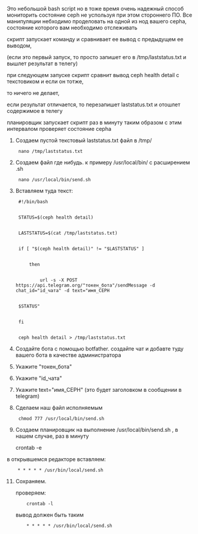 Это небольшой bash script но в тоже время очень надежный способ мониторить состояние ceph не успользуя при этом стороннего ПО. 
Все манипуляции небходимо проделовать на одной из нод вашего cepha, состояние которого вам необходимо отслеживать


скрипт запускает команду  и сравнивает ее вывод с предыдущем ее выводом,


(если это первый запуск, то просто запишет его в /tmp/laststatus.txt и вышлет результат в телегу)


при следующем запуске скрипт сравнит вывод ceph health detail с текстовиком и если он тотже, 


то ничего не делает,


если результат отличается, то перезапишет laststatus.txt и отошлет содержимое в телегу﻿


планировщик запускает скрипт раз в минуту таким образом с этим интервалом проверяет состояние cepha

 

1. Создаем пустой текстовый  laststatus.txt файл в /tmp/
    
   		nano /tmp/laststatus.txt


2. Создаем файл где нибудь. к примеру /usr/local/bin/ с расширением .sh
    
		nano /usr/local/bin/send.sh


3. Вставляем туда текст: 

		#!/bin/bash


		STATUS=$(ceph health detail)


		LASTSTATUS=$(cat /tmp/laststatus.txt)


		if [ "$(ceph health detail)" != "$LASTSTATUS" ]


			then


				url -s -X POST https://api.telegram.org/"токен_бота"/sendMessage -d chat_id="id_чата" -d text="имя_CEPH 


		$STATUS"


		fi


		ceph health detail > /tmp/laststatus.txt


5. Создайте бота с помощью botfather. создайте чат и добавте туду вашего бота в качестве администратора

 
6. Укажите "токен_бота"


7. Укажите  "id_чата"


8. Укажите  text="имя_CEPH" (это будет заголовком в сообщении в telegram)


9. Сделаем наш файл исполняемым
    
		chmod 777 /usr/local/bin/send.sh


 11. Создаем планировщик на выполнение /usr/local/bin/send.sh , в нашем случае, раз в минуту

    
		crontab -e


 в открывшемся редакторе вставляем:


		* * * * * /usr/bin/local/send.sh


11. Сохраняем.


	проверяем:
    
    		crontab -l

   	вывод должен быть таким

   			* * * * * /usr/bin/local/send.sh

